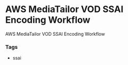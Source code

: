 # AWS MediaTailor VOD SSAI Encoding Workflow

AWS MediaTailor VOD SSAI Encoding Workflow

### Tags

  - ssai